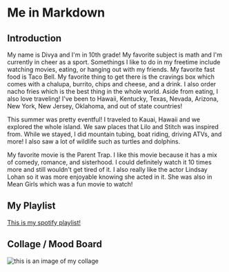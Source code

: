 # Me in Markdown
## Introduction
My name is Divya and I'm in 10th grade! My favorite subject is math and I'm currently in cheer as a sport. Somethings I like to do in my freetime include watching movies, eating, or hanging out with my friends. My favorite fast food is Taco Bell. My favorite thing to get there is the cravings box which comes with a chalupa, burrito, chips and cheese, and a drink. I also order nacho fries which is the best thing in the whole world. Aside from eating, I also love traveling! I've been to Hawaii, Kentucky, Texas, Nevada, Arizona, New York, New Jersey, Oklahoma, and out of state countries! 

This summer was pretty eventful! I traveled to Kauai, Hawaii and we explored the whole island. We saw places that Lilo and Stitch was inspired from. While we stayed, I did mountain tubing, boat riding, driving ATVs, and more! I also saw a lot of wildlife such as turtles and dolphins. 

My favorite movie is the Parent Trap. I like this movie because it has a mix of comedy, romance, and sisterhood. I could definitely watch it 10 times more and still wouldn't get tired of it. I also really like the actor Lindsay Lohan so it was more enjoyable knowing she acted in it. She was also in Mean Girls which was a fun movie to watch! 
## My Playlist
[This is my spotify playlist!](https://open.spotify.com/playlist/5eow3ikLZJyCv2GLL7mDz6?si=8UWB5Jz7Q7eenHTq3Zry_g)
## Collage / Mood Board
![this is an image of my collage](https://www.canva.com/design/DAGwexjiojc/WKH0-lmy99l0xlVHrjHKXQ/edit?utm_content=DAGwexjiojc&utm_campaign=designshare&utm_medium=link2&utm_source=sharebutton)
